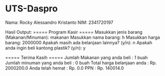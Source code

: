 # UTS-Daspro
Nama: Rocky Alessandro Kristanto
NIM: 2341720197

Hasil Output:
===== Program Kasir =====
Masukkan jenis barang (Makanan/Minuman): makanan
Masukkan nama barang: h
Masukkan harga barang: 2000000
Apakah masih ada belanjaan lainnya? (y/n): n
Apakah anda ingin beli kantong plastik? (y/n): y

===== Terima Kasih =====
Jumlah Makanan yang anda beli       : 1 buah
Jumlah minuman yang anda beli       : 0 buah
Total harga belanjaan anda          : Rp. 2000200.0
Anda telah hemat                    : Rp. 0.0
PPN                                 : Rp. 140014.0
